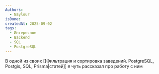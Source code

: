 ```yaml
---
Authors:
  - Naylour
isDone:
createdAt: 2025-09-02
tags:
  - Интересное
  - Backend
  - SQL
  - PostgreSQL
---
```

В одной из своих [[Фильтрация и сортировка заведений. PostgreSQL, Postgis, SQL, Prisma|статей]] я чуть рассказал про работу с ним